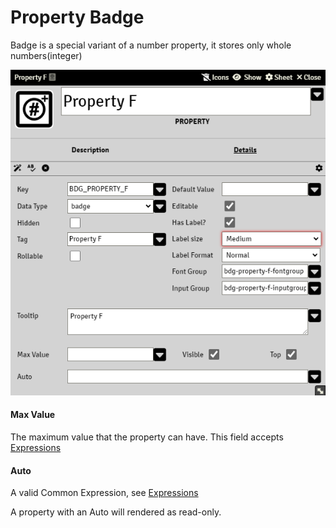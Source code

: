 # Property Badge

Badge is a special variant of a number property, it stores only whole numbers(integer)

![](./resources/property_badge_basic.png)

#### Max Value

The maximum value that the property can have. This field accepts [Expressions](sandbox_expressions.md)

#### Auto

A valid Common Expression, see [Expressions](sandbox_expressions.md)

A property with an Auto will rendered as read-only.